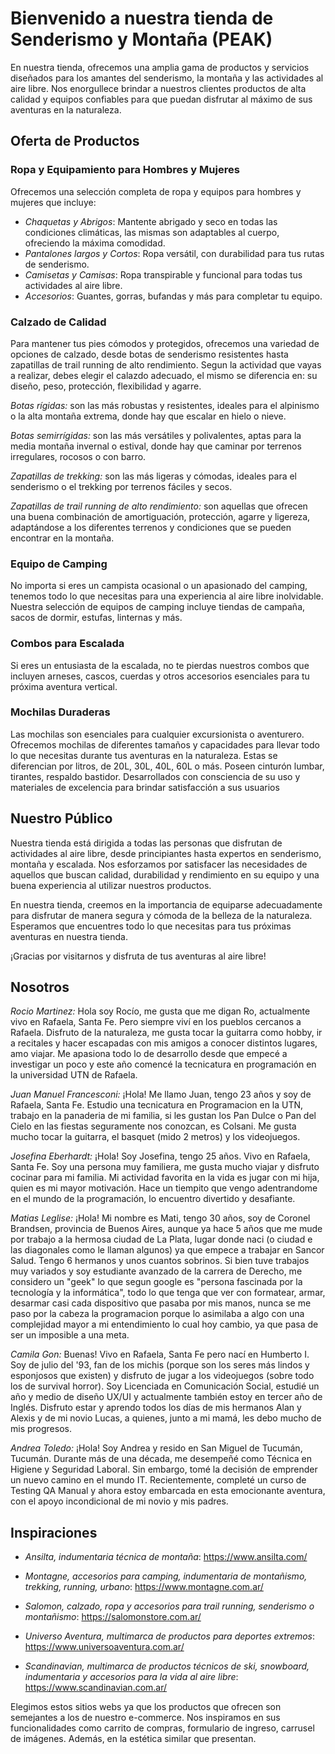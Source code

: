 # Bienvenido a nuestra tienda de Senderismo y Montaña (PEAK)

En nuestra tienda, ofrecemos una amplia gama de productos y servicios diseñados para los amantes del senderismo, la montaña y las actividades al aire libre. Nos enorgullece brindar a nuestros clientes productos de alta calidad y equipos confiables para que puedan disfrutar al máximo de sus aventuras en la naturaleza.

## Oferta de Productos

### Ropa y Equipamiento para Hombres y Mujeres

Ofrecemos una selección completa de ropa y equipos para hombres y mujeres que incluye:

- *Chaquetas y Abrigos*: Mantente abrigado y seco en todas las condiciones climáticas, las mismas son adaptables al cuerpo, ofreciendo la máxima comodidad.
- *Pantalones largos y Cortos*: Ropa versátil, con durabilidad para tus rutas de senderismo.
- *Camisetas y Camisas*: Ropa transpirable y funcional para todas tus actividades al aire libre.
- *Accesorios*: Guantes, gorras, bufandas y más para completar tu equipo.

### Calzado de Calidad

Para mantener tus pies cómodos y protegidos, ofrecemos una variedad de opciones de calzado, desde botas de senderismo resistentes hasta zapatillas de trail running de alto rendimiento. Segun la actividad que vayas a realizar, debes elegir el calazdo adecuado, el mismo se diferencia en: su diseño, peso, protección, flexibilidad y agarre.

*Botas rígidas:* son las más robustas y resistentes, ideales para el alpinismo o la alta montaña extrema, donde hay que escalar en hielo o nieve.

*Botas semirrígidas:* son las más versátiles y polivalentes, aptas para la media montaña invernal o estival, donde hay que caminar por terrenos irregulares, rocosos o con barro.

*Zapatillas de trekking:* son las más ligeras y cómodas, ideales para el senderismo o el trekking por terrenos fáciles y secos.

*Zapatillas de trail running de alto rendimiento:* son aquellas que ofrecen una buena combinación de amortiguación, protección, agarre y ligereza, adaptándose a los diferentes terrenos y condiciones que se pueden encontrar en la montaña. 
### Equipo de Camping

No importa si eres un campista ocasional o un apasionado del camping, tenemos todo lo que necesitas para una experiencia al aire libre inolvidable. Nuestra selección de equipos de camping incluye tiendas de campaña, sacos de dormir, estufas, linternas y más.

### Combos para Escalada

Si eres un entusiasta de la escalada, no te pierdas nuestros combos que incluyen arneses, cascos, cuerdas y otros accesorios esenciales para tu próxima aventura vertical.

### Mochilas Duraderas

Las mochilas son esenciales para cualquier excursionista o aventurero. Ofrecemos mochilas de diferentes tamaños y capacidades para llevar todo lo que necesitas durante tus aventuras en la naturaleza. Estas se diferencian por litros, de 20L, 30L, 40L, 60L o más.
Poseen cinturón lumbar, tirantes, respaldo  bastidor. Desarrollados con consciencia de su uso y materiales de excelencia para brindar satisfacción a sus usuarios
## Nuestro Público

Nuestra tienda está dirigida a todas las personas que disfrutan de actividades al aire libre, desde principiantes hasta expertos en senderismo, montaña y escalada. Nos esforzamos por satisfacer las necesidades de aquellos que buscan calidad, durabilidad y rendimiento en su equipo y una buena experiencia al utilizar nuestros productos.

En nuestra tienda, creemos en la importancia de equiparse adecuadamente para disfrutar de manera segura y cómoda de la belleza de la naturaleza. Esperamos que encuentres todo lo que necesitas para tus próximas aventuras en nuestra tienda.

¡Gracias por visitarnos y disfruta de tus aventuras al aire libre!

## Nosotros
*Rocio Martinez:* Hola soy Rocío, me gusta que me digan Ro, actualmente vivo en Rafaela, Santa Fe. Pero siempre viví en los pueblos cercanos a Rafaela. Disfruto de la naturaleza, me gusta tocar la guitarra como hobby, ir a recitales y hacer escapadas con mis amigos a conocer distintos lugares, amo viajar. Me apasiona todo lo de desarrollo desde que empecé a investigar un poco y este año comencé la tecnicatura en programación en la universidad UTN de Rafaela.

*Juan Manuel Francesconi:* ¡Hola! Me llamo Juan, tengo 23 años y soy de Rafaela, Santa Fe. Estudio una tecnicatura en Programacion en la UTN, trabajo en la panaderia de mi familia, si les gustan los Pan Dulce o Pan del Cielo en las fiestas seguramente nos conozcan, es Colsani. Me gusta mucho tocar la guitarra, el basquet (mido 2 metros) y los videojuegos. 

*Josefina Eberhardt:* ¡Hola! Soy Josefina, tengo 25 años. Vivo en Rafaela, Santa Fe. Soy una persona muy familiera, me gusta mucho viajar y disfruto cocinar para mi familia. Mi actividad favorita en la vida es jugar con mi hija, quien es mi mayor motivación. Hace un tiempito que vengo adentrandome en el mundo de la programación, lo encuentro divertido y desafiante. 

*Matias Leglise:* ¡Hola! Mi nombre es Mati, tengo 30 años, soy de Coronel Brandsen, provincia de Buenos Aires, aunque ya hace 5 años que me mude por trabajo a la hermosa ciudad de La Plata, lugar donde naci (o ciudad e las diagonales como le llaman algunos) ya que empece a trabajar en Sancor Salud. Tengo 6 hermanos y unos cuantos sobrinos. Si bien tuve trabajos muy variados y soy estudiante avanzado de la carrera de Derecho, me considero un "geek" lo que segun google es "persona fascinada por la tecnología y la informática", todo lo que tenga que ver con formatear, armar, desarmar casi cada dispositivo que pasaba por mis manos, nunca se me paso por la cabeza la programacion porque lo asimilaba a algo con una complejidad mayor a mi entendimiento lo cual hoy cambio, ya que pasa de ser un imposible a una meta. 

*Camila Gon:* Buenas! Vivo en Rafaela, Santa Fe pero nací en Humberto I. Soy de julio del '93, fan de los michis (porque son los seres más lindos y esponjosos que existen) y disfruto de jugar a los videojuegos (sobre todo los de survival horror). Soy Licenciada en Comunicación Social, estudié un año y medio de diseño UX/UI y actualmente también estoy en tercer año de Inglés. Disfruto estar y aprendo todos los días de mis hermanos Alan y Alexis y de mi novio Lucas, a quienes, junto a mi mamá, les debo mucho de mis progresos. 

*Andrea Toledo:* ¡Hola! Soy Andrea y resido en San Miguel de Tucumán, Tucumán. Durante más de una década, me desempeñé como Técnica en Higiene y Seguridad Laboral. Sin embargo, tomé la decisión de emprender un nuevo camino en el mundo IT. Recientemente, completé un curso de Testing QA Manual y ahora estoy embarcada en esta emocionante aventura, con el apoyo incondicional de mi novio y mis padres.

## Inspiraciones 

- *Ansilta, indumentaria técnica de montaña*:  https://www.ansilta.com/ 

- *Montagne, accesorios para camping, indumentaria de montañismo, trekking, running, urbano*: https://www.montagne.com.ar/ 

- *Salomon, calzado, ropa y accesorios para trail running, senderismo o montañismo*:
https://salomonstore.com.ar/ 

- *Universo Aventura, multimarca de productos para deportes extremos*: https://www.universoaventura.com.ar/

- *Scandinavian, multimarca de productos técnicos de ski, snowboard, indumentaria y accesorios para la vida al aire libre*: https://www.scandinavian.com.ar/ 

Elegimos estos sitios webs ya que los productos que ofrecen son semejantes a los de nuestro e-commerce. Nos inspiramos en sus funcionalidades como carrito de compras, formulario de ingreso, carrusel de imágenes. Además, en la estética similar que presentan. 

